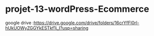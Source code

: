 # projet-13-wordPress-Ecommerce

google drive :https://drive.google.com/drive/folders/16crYfFl0rl-hUkUOWyZGGYkESTkf1j_I?usp=sharing
